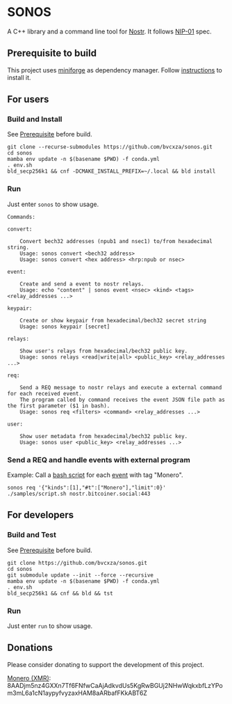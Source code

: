 # SONOS

A C++ library and a command line tool for [Nostr](https://nostr.com). It follows [NIP-01](https://github.com/nostr-protocol/nips/blob/master/01.md) spec.

## Prerequisite to build

This project uses [miniforge](https://github.com/conda-forge/miniforge) as dependency manager. Follow [instructions](https://github.com/conda-forge/miniforge#install) to install it.

## For users

### Build and Install

See [Prerequisite](#prerequisite-to-build) before build.

```
git clone --recurse-submodules https://github.com/bvcxza/sonos.git
cd sonos
mamba env update -n $(basename $PWD) -f conda.yml
. env.sh
bld_secp256k1 && cnf -DCMAKE_INSTALL_PREFIX=~/.local && bld install
```

### Run

Just enter `sonos` to show usage.

```
Commands:

convert:

	Convert bech32 addresses (npub1 and nsec1) to/from hexadecimal string.
	Usage: sonos convert <bech32 address>
	Usage: sonos convert <hex address> <hrp:npub or nsec>

event:

	Create and send a event to nostr relays.
	Usage: echo "content" | sonos event <nsec> <kind> <tags> <relay_addresses ...>

keypair:

	Create or show keypair from hexadecimal/bech32 secret string
	Usage: sonos keypair [secret]

relays:

	Show user's relays from hexadecimal/bech32 public key.
	Usage: sonos relays <read|write|all> <public_key> <relay_addresses ...>

req:

	Send a REQ message to nostr relays and execute a external command for each received event.
	The program called by command receives the event JSON file path as the first parameter ($1 in bash).
	Usage: sonos req <filters> <command> <relay_addresses ...>

user:

	Show user metadata from hexadecimal/bech32 public key.
	Usage: sonos user <public_key> <relay_addresses ...>

```

### Send a REQ and handle events with external program

Example: Call a [bash script](samples/script.sh) for each [event](https://github.com/nostr-protocol/nips/blob/master/01.md#events-and-signatures) with tag "Monero".

```
sonos req '{"kinds":[1],"#t":["Monero"],"limit":0}' ./samples/script.sh nostr.bitcoiner.social:443
```

## For developers

### Build and Test

See [Prerequisite](#prerequisite-to-build) before build.

```
git clone https://github.com/bvcxza/sonos.git
cd sonos
git submodule update --init --force --recursive
mamba env update -n $(basename $PWD) -f conda.yml
. env.sh
bld_secp256k1 && cnf && bld && tst
```

### Run

Just enter `run` to show usage.

## Donations

Please consider donating to support the development of this project.

[Monero (XMR)](https://www.getmonero.org): 8AADjm5nz4GXXn7Tf6FNfwCaAjAdkvdUs5KgRwBGUj2NHwWqkxbfLzYPom3mL6a1cN1aypyfvyzaxHAM8aARbafFKkABT6Z

